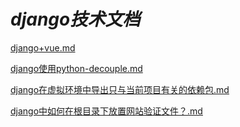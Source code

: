 # *django技术文档*

 [django+vue.md](/zh-cn/python/django/django+vue.md) 

 [django使用python-decouple.md](/zh-cn/python/django/django使用python-decouple.md) 

 [django在虚拟环境中导出只与当前项目有关的依赖包.md](/zh-cn/python/django/django在虚拟环境中导出只与当前项目有关的依赖包.md) 

 [django中如何在根目录下放置网站验证文件？.md](/zh-cn/python/django/django中如何在根目录下放置网站验证文件？.md) 

